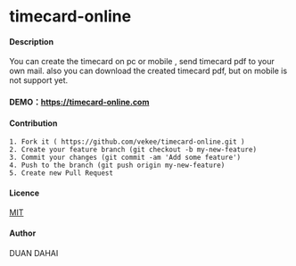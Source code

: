 # timecard-online

#### Description
You can create the timecard on pc or mobile , send timecard pdf to your own mail.
also you can download the created timecard pdf, but on mobile is not support yet.

#### DEMO：https://timecard-online.com

#### Contribution
    1. Fork it ( https://github.com/vekee/timecard-online.git )
    2. Create your feature branch (git checkout -b my-new-feature)
    3. Commit your changes (git commit -am 'Add some feature')
    4. Push to the branch (git push origin my-new-feature)
    5. Create new Pull Request

#### Licence
[MIT](https://github.com/vekee/timecard-online/LICENSE)

#### Author
DUAN DAHAI  
